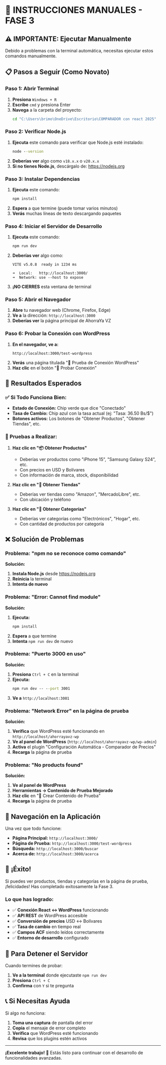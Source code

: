 # 🚀 INSTRUCCIONES MANUALES - FASE 3

## ⚠️ IMPORTANTE: Ejecutar Manualmente

Debido a problemas con la terminal automática, necesitas ejecutar estos comandos manualmente.

## 📋 Pasos a Seguir (Como Novato)

### Paso 1: Abrir Terminal

1. **Presiona** `Windows + R`
2. **Escribe** `cmd` y presiona Enter
3. **Navega** a la carpeta del proyecto:
   ```cmd
   cd "C:\Users\brimo\OneDrive\Escritorio\COMPARADOR con react 2025"
   ```

### Paso 2: Verificar Node.js

1. **Ejecuta** este comando para verificar que Node.js esté instalado:
   ```cmd
   node --version
   ```
2. **Deberías ver** algo como `v18.x.x` o `v20.x.x`
3. **Si no tienes Node.js**, descárgalo de: https://nodejs.org

### Paso 3: Instalar Dependencias

1. **Ejecuta** este comando:
   ```cmd
   npm install
   ```
2. **Espera** a que termine (puede tomar varios minutos)
3. **Verás** muchas líneas de texto descargando paquetes

### Paso 4: Iniciar el Servidor de Desarrollo

1. **Ejecuta** este comando:
   ```cmd
   npm run dev
   ```
2. **Deberías ver** algo como:
   ```
   VITE v5.0.8  ready in 1234 ms
   
   ➜  Local:   http://localhost:3000/
   ➜  Network: use --host to expose
   ```
3. **¡NO CIERRES** esta ventana de terminal

### Paso 5: Abrir el Navegador

1. **Abre** tu navegador web (Chrome, Firefox, Edge)
2. **Ve a** la dirección: `http://localhost:3000`
3. **Deberías ver** la página principal de AhorraYa VZ

### Paso 6: Probar la Conexión con WordPress

1. **En el navegador, ve a:**
   ```
   http://localhost:3000/test-wordpress
   ```
2. **Verás** una página titulada "🧪 Prueba de Conexión WordPress"
3. **Haz clic** en el botón "🔄 Probar Conexión"

## 🎯 Resultados Esperados

### ✅ Si Todo Funciona Bien:

- **Estado de Conexión:** Chip verde que dice "Conectado"
- **Tasa de Cambio:** Chip azul con la tasa actual (ej: "Tasa: 36.50 Bs/$")
- **Botones activos:** Los botones de "Obtener Productos", "Obtener Tiendas", etc.

### 🧪 Pruebas a Realizar:

1. **Haz clic en "📦 Obtener Productos"**
   - Deberías ver productos como "iPhone 15", "Samsung Galaxy S24", etc.
   - Con precios en USD y Bolívares
   - Con información de marca, stock, disponibilidad

2. **Haz clic en "🏪 Obtener Tiendas"**
   - Deberías ver tiendas como "Amazon", "MercadoLibre", etc.
   - Con ubicación y teléfono

3. **Haz clic en "📂 Obtener Categorías"**
   - Deberías ver categorías como "Electrónicos", "Hogar", etc.
   - Con cantidad de productos por categoría

## ❌ Solución de Problemas

### Problema: "npm no se reconoce como comando"

**Solución:**
1. **Instala Node.js** desde https://nodejs.org
2. **Reinicia** la terminal
3. **Intenta de nuevo**

### Problema: "Error: Cannot find module"

**Solución:**
1. **Ejecuta:**
   ```cmd
   npm install
   ```
2. **Espera** a que termine
3. **Intenta** `npm run dev` de nuevo

### Problema: "Puerto 3000 en uso"

**Solución:**
1. **Presiona** `Ctrl + C` en la terminal
2. **Ejecuta:**
   ```cmd
   npm run dev -- --port 3001
   ```
3. **Ve a** `http://localhost:3001`

### Problema: "Network Error" en la página de prueba

**Solución:**
1. **Verifica** que WordPress esté funcionando en `http://localhost/ahorrayavz-wp`
2. **Ve al panel de WordPress** (`http://localhost/ahorrayavz-wp/wp-admin`)
3. **Activa** el plugin "Configuración Automática - Comparador de Precios"
4. **Recarga** la página de prueba

### Problema: "No products found"

**Solución:**
1. **Ve al panel de WordPress**
2. **Herramientas → Contenido de Prueba Mejorado**
3. **Haz clic** en "🧪 Crear Contenido de Prueba"
4. **Recarga** la página de prueba

## 📱 Navegación en la Aplicación

Una vez que todo funcione:

- **Página Principal:** `http://localhost:3000/`
- **Página de Prueba:** `http://localhost:3000/test-wordpress`
- **Búsqueda:** `http://localhost:3000/buscar`
- **Acerca de:** `http://localhost:3000/acerca`

## 🎉 ¡Éxito!

Si puedes ver productos, tiendas y categorías en la página de prueba, ¡felicidades! Has completado exitosamente la Fase 3.

### Lo que has logrado:

- ✅ **Conexión React ↔ WordPress** funcionando
- ✅ **API REST** de WordPress accesible
- ✅ **Conversión de precios** USD ↔ Bolívares
- ✅ **Tasa de cambio** en tiempo real
- ✅ **Campos ACF** siendo leídos correctamente
- ✅ **Entorno de desarrollo** configurado

## 🔄 Para Detener el Servidor

Cuando termines de probar:

1. **Ve a la terminal** donde ejecutaste `npm run dev`
2. **Presiona** `Ctrl + C`
3. **Confirma** con `Y` si te pregunta

## 📞 Si Necesitas Ayuda

Si algo no funciona:

1. **Toma una captura** de pantalla del error
2. **Copia** el mensaje de error completo
3. **Verifica** que WordPress esté funcionando
4. **Revisa** que los plugins estén activos

---

**¡Excelente trabajo!** 🚀 Estás listo para continuar con el desarrollo de funcionalidades avanzadas.